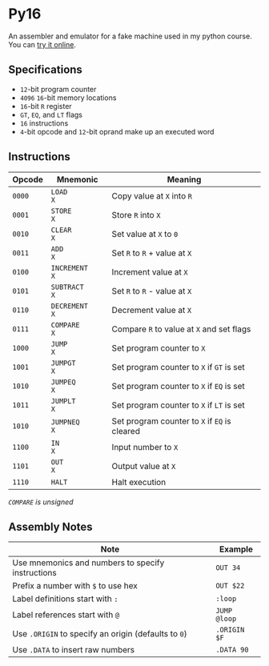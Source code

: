 # Py16

An assembler and emulator for a fake machine used in my python course. You can [try it online](https://joyal-mathew.github.io/py16/).

## Specifications

- `12`-bit program counter
- `4096` `16`-bit memory locations
- `16`-bit `R` register
- `GT`, `EQ`, and `LT` flags
- `16` instructions
- `4`-bit opcode and `12`-bit oprand make up an executed word

## Instructions

| Opcode | Mnemonic        | Meaning                                       |
| ------ | --------------- | --------------------------------------------- |
| `0000` | `LOAD        X` | Copy value at `X` into `R`                    |
| `0001` | `STORE       X` | Store `R` into `X`                            |
| `0010` | `CLEAR       X` | Set value at `X` to `0`                       |
| `0011` | `ADD         X` | Set `R` to `R` + value at `X`                 |
| `0100` | `INCREMENT   X` | Increment value at `X`                        |
| `0101` | `SUBTRACT    X` | Set `R` to `R` - value at `X`                 |
| `0110` | `DECREMENT   X` | Decrement value at `X`                        |
| `0111` | `COMPARE     X` | Compare `R` to value at `X` and set flags     |
| `1000` | `JUMP        X` | Set program counter to `X`                    |
| `1001` | `JUMPGT      X` | Set program counter to `X` if `GT` is set     |
| `1010` | `JUMPEQ      X` | Set program counter to `X` if `EQ` is set     |
| `1011` | `JUMPLT      X` | Set program counter to `X` if `LT` is set     |
| `1010` | `JUMPNEQ     X` | Set program counter to `X` if `EQ` is cleared |
| `1100` | `IN          X` | Input number to `X`                           |
| `1101` | `OUT         X` | Output value at `X`                           |
| `1110` | `HALT         ` | Halt execution                                |

_`COMPARE` is unsigned_

## Assembly Notes

| Note                                                       | Example      |
| ---------------------------------------------------------- | ------------ |
| Use mnemonics and numbers to specify instructions          | `OUT 34`     |
| Prefix a number with `$` to use hex                        | `OUT $22`    |
| Label definitions start with `:`                           | `:loop`      |
| Label references start with `@`                            | `JUMP @loop` |
| Use `.ORIGIN` to specify an origin (defaults to `0`)       | `.ORIGIN $F` |
| Use `.DATA` to insert raw numbers                          | `.DATA 90`   |
